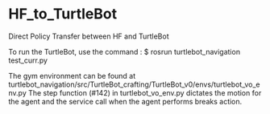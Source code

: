 # HF_to_TurtleBot
Direct Policy Transfer between HF and TurtleBot

To run the TurtleBot, use the command : $ rosrun turtlebot_navigation test_curr.py

The gym environment can be found at turtlebot_navigation/src/TurtleBot_crafting/TurtleBot_v0/envs/turtlebot_vo_env.py
The step function (#142) in turtlebot_vo_env.py dictates the motion for the agent and the service call when the agent performs breaks action. 
